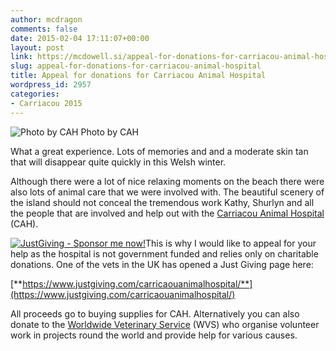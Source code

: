 ```yaml
---
author: mcdragon
comments: false
date: 2015-02-04 17:11:07+00:00
layout: post
link: https://mcdowell.si/appeal-for-donations-for-carriacou-animal-hospital-2957.html
slug: appeal-for-donations-for-carriacou-animal-hospital
title: Appeal for donations for Carriacou Animal Hospital
wordpress_id: 2957
categories:
- Carriacou 2015
---
```


![Photo by CAH](https://img.mcdowell.si/2015/02/cah-1-1024x768.jpg)
Photo by CAH

What a great experience. Lots of memories and and a moderate skin tan that will disappear quite quickly in this Welsh winter.

Although there were a lot of nice relaxing moments on the beach there were also lots of animal care that we were involved with. The beautiful scenery of the island should not conceal the tremendous work Kathy, Shurlyn and all the people that are involved and help out with the [Carriacou Animal Hospital](http://www.carriacouanimalclinic.com/) (CAH).


[![JustGiving - Sponsor me now!](https://www.justgiving.com/App_Themes/JustGiving/images/badges/badge10.gif)](https://www.justgiving.com/Martin-McDowell)This is why I would like to appeal for your help as the hospital is not government funded and relies only on charitable donations. One of the vets in the UK has opened a Just Giving page here:


[**https://www.justgiving.com/carricaouanimalhospital/**](https://www.justgiving.com/carricaouanimalhospital/)

All proceeds go to buying supplies for CAH. Alternatively you can also donate to the [Worldwide Veterinary Service](http://www.wvs.org.uk/) (WVS) who organise volunteer work in projects round the world and provide help for various causes.
